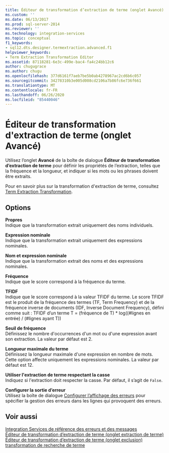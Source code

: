 ```yaml
---
title: Éditeur de transformation d’extraction de terme (onglet Avancé) | Microsoft Docs
ms.custom: ''
ms.date: 06/13/2017
ms.prod: sql-server-2014
ms.reviewer: ''
ms.technology: integration-services
ms.topic: conceptual
f1_keywords:
- sql12.dts.designer.termextraction.advanced.f1
helpviewer_keywords:
- Term Extraction Transformation Editor
ms.assetid: 87118281-6e3c-499e-bac4-fa4c24bb12c6
author: chugugrace
ms.author: chugu
ms.openlocfilehash: 377d6161f7aeb7be5b0ab4278967ac2cd6b6c057
ms.sourcegitcommit: 34278310b3e005d008cd2106a7b86fc6e736f661
ms.translationtype: MT
ms.contentlocale: fr-FR
ms.lasthandoff: 06/26/2020
ms.locfileid: "85440046"
---
```

# <a name="term-extraction-transformation-editor-advanced-tab"></a>Éditeur de transformation d'extraction de terme (onglet Avancé)
  Utilisez l’onglet **Avancé** de la boîte de dialogue **Éditeur de transformation d’extraction de terme** pour définir les propriétés de l’extraction, telles que la fréquence et la longueur, et indiquer si les mots ou les phrases doivent être extraits.  
  
 Pour en savoir plus sur la transformation d'extraction de terme, consultez [Term Extraction Transformation](data-flow/transformations/term-extraction-transformation.md).  
  
## <a name="options"></a>Options  
 **Propres**  
 Indique que la transformation extrait uniquement des noms individuels.  
  
 **Expression nominale**  
 Indique que la transformation extrait uniquement des expressions nominales.  
  
 **Nom et expression nominale**  
 Indique que la transformation extrait des noms et des expressions nominales.  
  
 **Fréquence**  
 Indique que le score correspond à la fréquence du terme.  
  
 **TFIDF**  
 Indique que le score correspond à la valeur TFIDF du terme. Le score TFIDF est le produit de la fréquence des termes (TF, Term Frequency) et de la fréquence inverse de documents (IDF, Inverse Document Frequency), défini comme suit : TFIDF d’un terme T = (fréquence de T) * log((#lignes en entrée) / (#lignes ayant T))  
  
 **Seuil de fréquence**  
 Définissez le nombre d'occurrences d'un mot ou d'une expression avant son extraction. La valeur par défaut est 2.  
  
 **Longueur maximale du terme**  
 Définissez la longueur maximale d'une expression en nombre de mots. Cette option affecte uniquement les expressions nominales. La valeur par défaut est 12.  
  
 **Utiliser l'extraction de terme respectant la casse**  
 Indiquez si l'extraction doit respecter la casse. Par défaut, il s’agit de `False`.  
  
 **Configurer la sortie d’erreur**  
 Utilisez la boîte de dialogue [Configurer l’affichage des erreurs](../../2014/integration-services/configure-error-output.md) pour spécifier la gestion des erreurs dans les lignes qui provoquent des erreurs.  
  
## <a name="see-also"></a>Voir aussi  
 [Integration Services de référence des erreurs et des messages](../../2014/integration-services/integration-services-error-and-message-reference.md)   
 [Éditeur de transformation d’extraction de terme &#40;onglet extraction de terme&#41;](../../2014/integration-services/term-extraction-transformation-editor-term-extraction-tab.md)   
 [Éditeur de transformation d’extraction de terme &#40;onglet exclusion&#41;](../../2014/integration-services/term-extraction-transformation-editor-exclusion-tab.md)   
 [transformation de recherche de terme](data-flow/transformations/lookup-transformation.md)  
  
  
